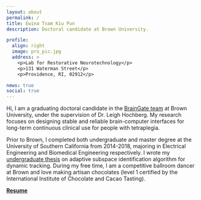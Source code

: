 ```yaml
---
layout: about
permalink: /
title: Ewina Tsam Kiu Pun
description: Doctoral candidate at Brown University.

profile:
  align: right
  image: pro_pic.jpg
  address: >
    <p>Lab for Restorative Neurotechnology</p>
    <p>131 Waterman Street</p>
    <p>Providence, RI, 02912</p>

news: true
social: true
---
```


Hi, I am a graduating doctoral candidate in the <a href="https://www.braingate.org/">BrainGate team</a> at Brown University, under the supervision of Dr. Leigh Hochberg. My research focuses on designing stable and reliable brain-computer interfaces for long-term continuous clinical use for people with tetraplegia. 

Prior to Brown, I completed both undergraduate and master degree at the University of Southern California from 2014-2018, majoring in Electrical Engineering and Biomedical Engineering respectively. I wrote my <a href="http://ewinapun.com/projects/2_project/">undergraduate thesis</a> on adaptive subspace identification algorithm for dynamic tracking. During my free time, I am a competitive ballroom dancer at Brown and love making artisan chocolates (level 1 certified by the International Institute of Chocolate and Cacao Tasting).

<a href='/assets/pdf/Ewina_TKP_resume.pdf/'>**Resume**</a>
